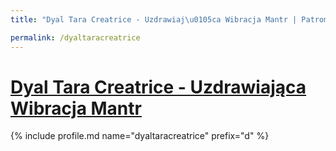 ```yaml
---
title: "Dyal Tara Creatrice - Uzdrawiaj\u0105ca Wibracja Mantr | Patromierz"

permalink: /dyaltaracreatrice
---
```


# [Dyal Tara Creatrice - Uzdrawiająca Wibracja Mantr](https://patronite.pl/dyaltaracreatrice)

{% include profile.md name="dyaltaracreatrice" prefix="d" %}
